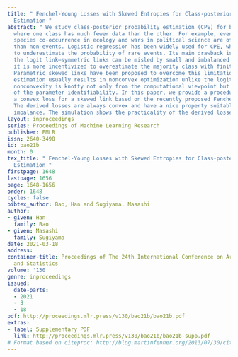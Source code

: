 ```yaml
---
title: " Fenchel-Young Losses with Skewed Entropies for Class-posterior Probability
  Estimation "
abstract: " We study class-posterior probability estimation (CPE) for binary responses
  where one class has much fewer data than the other. For example, events such as
  species co-occurrence in ecology and wars in political science are often much rarer
  than non-events. Logistic regression has been widely used for CPE, while it tends
  to underestimate the probability of rare events. Its main drawback is symmetry of
  the logit link—symmetric links can be misled by small and imbalanced samples because
  it is more incentivized to overestimate the majority class with finite samples.
  Parametric skewed links have been proposed to overcome this limitation, but their
  estimation usually results in nonconvex optimization unlike the logit link. Such
  nonconvexity is knotty not only from the computational viewpoint but also in terms
  of the parameter identifiability. In this paper, we provide a procedure to derive
  a convex loss for a skewed link based on the recently proposed Fenchel-Young losses.
  The derived losses are always convex and have a nice property suitable for class
  imbalance. The simulation shows the practicality of the derived losses. "
layout: inproceedings
series: Proceedings of Machine Learning Research
publisher: PMLR
issn: 2640-3498
id: bao21b
month: 0
tex_title: " Fenchel-Young Losses with Skewed Entropies for Class-posterior Probability
  Estimation "
firstpage: 1648
lastpage: 1656
page: 1648-1656
order: 1648
cycles: false
bibtex_author: Bao, Han and Sugiyama, Masashi
author:
- given: Han
  family: Bao
- given: Masashi
  family: Sugiyama
date: 2021-03-18
address: 
container-title: Proceedings of The 24th International Conference on Artificial Intelligence
  and Statistics
volume: '130'
genre: inproceedings
issued:
  date-parts:
  - 2021
  - 3
  - 18
pdf: http://proceedings.mlr.press/v130/bao21b/bao21b.pdf
extras:
- label: Supplementary PDF
  link: http://proceedings.mlr.press/v130/bao21b/bao21b-supp.pdf
# Format based on citeproc: http://blog.martinfenner.org/2013/07/30/citeproc-yaml-for-bibliographies/
---
```

